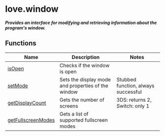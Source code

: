 # love.window

<b><i>
Provides an interface for modifying and retrieving information about the program's window.
</b></i>

## Functions

| Name                                                                         | Description                                        | Notes                               |
|------------------------------------------------------------------------------|----------------------------------------------------|-------------------------------------|
| [isOpen](https://love2d.org/wiki/love.window.isOpen)                         | Checks if the window is open                       |                                     |
| [setMode](https://love2d.org/wiki/love.window.setMode)                       | Sets the display mode and properties of the window | Stubbed function, always successful |
| [getDisplayCount](https://love2d.org/wiki/love.window.getDisplayCount)       | Gets the number of screens                         | 3DS: returns 2, Switch: only 1      |
| [getFullscreenModes](https://love2d.org/wiki/love.window.getFullscreenModes) | Gets a list of supported fullscreen modes          |                                     |